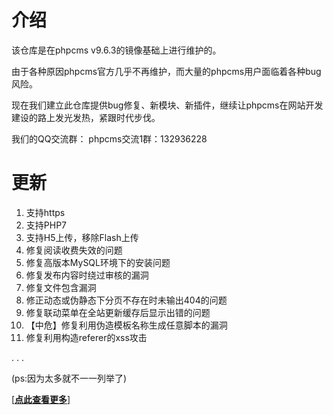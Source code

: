 # 介绍
该仓库是在phpcms v9.6.3的镜像基础上进行维护的。

由于各种原因phpcms官方几乎不再维护，而大量的phpcms用户面临着各种bug风险。

现在我们建立此仓库提供bug修复、新模块、新插件，继续让phpcms在网站开发建设的路上发光发热，紧跟时代步伐。

我们的QQ交流群：
phpcms交流1群：132936228

# 更新
1. 支持https
2. 支持PHP7
3. 支持H5上传，移除Flash上传
4. 修复阅读收费失效的问题
5. 修复高版本MySQL环境下的安装问题
6. 修复发布内容时绕过审核的漏洞
7. 修复文件包含漏洞
8. 修正动态或伪静态下分页不存在时未输出404的问题
9. 修复联动菜单在全站更新缓存后显示出错的问题
10. 【中危】修复利用伪造模板名称生成任意脚本的漏洞
11. 修复利用构造referer的xss攻击

. . . 

(ps:因为太多就不一一列举了)

[[**点此查看更多**]](https://gitee.com/phpcms/phpcms/commits/master)
